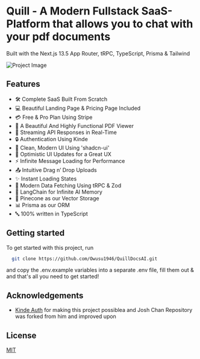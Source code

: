 # Quill - A Modern Fullstack SaaS-Platform that allows you to chat with your pdf documents

Built with the Next.js 13.5 App Router, tRPC, TypeScript, Prisma & Tailwind

![Project Image](https://github.com/joschan21/quill/blob/master/public/thumbnail.png)

## Features

- 🛠️ Complete SaaS Built From Scratch
- 💻 Beautiful Landing Page & Pricing Page Included
- 💳 Free & Pro Plan Using Stripe
- 📄 A Beautiful And Highly Functional PDF Viewer
- 🔄 Streaming API Responses in Real-Time
- 🔒 Authentication Using Kinde
- 🎨 Clean, Modern UI Using 'shadcn-ui'
- 🚀 Optimistic UI Updates for a Great UX
- ⚡ Infinite Message Loading for Performance
- 📤 Intuitive Drag n’ Drop Uploads
- ✨ Instant Loading States
- 🔧 Modern Data Fetching Using tRPC & Zod
- 🧠 LangChain for Infinite AI Memory
- 🌲 Pinecone as our Vector Storage
- 📊 Prisma as our ORM
- 🔤 100% written in TypeScript

## Getting started

To get started with this project, run

```bash
  git clone https://github.com/Owusu1946/QuillDocsAI.git
```

and copy the .env.example variables into a separate .env file, fill them out & and that's all you need to get started!


## Acknowledgements

- [Kinde Auth](https://kinde.com) for making this project possiblea and Josh Chan Repository was forked from him and improved upon

## License

[MIT](https://choosealicense.com/licenses/mit/)
